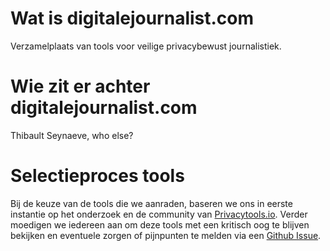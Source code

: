 # Wat is digitalejournalist.com
Verzamelplaats van tools voor veilige privacybewust journalistiek.

# Wie zit er achter digitalejournalist.com 
Thibault Seynaeve, who else? 

# Selectieproces tools 
Bij de keuze van de tools die we aanraden, baseren we ons in eerste instantie op het onderzoek en de community van [Privacytools.io](https://privacytools.io). Verder moedigen we iedereen aan om deze tools met een kritisch oog te blijven bekijken en eventuele zorgen of pijnpunten te melden via een [Github Issue](https://github.com/yetimedia/digitalejournalist.com/issues).
